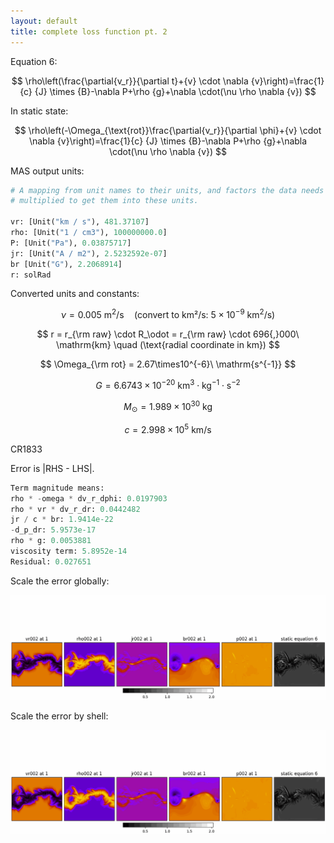 ```yaml
---
layout: default
title: complete loss function pt. 2
---
```


Equation 6:

$$
\rho\left(\frac{\partial{v_r}}{\partial t}+{v} \cdot \nabla {v}\right)=\frac{1}{c} {J} \times {B}-\nabla P+\rho {g}+\nabla \cdot(\nu \rho \nabla {v})
$$


In static state:

$$
\rho\left(-\Omega_{\text{rot}}\frac{\partial{v_r}}{\partial \phi}+{v} \cdot \nabla {v}\right)=\frac{1}{c} {J} \times {B}-\nabla P+\rho {g}+\nabla \cdot(\nu \rho \nabla {v})
$$


MAS output units:

```py
# A mapping from unit names to their units, and factors the data needs to be
# multiplied to get them into these units.

vr: [Unit("km / s"), 481.37107] 
rho: [Unit("1 / cm3"), 100000000.0] 
P: [Unit("Pa"), 0.03875717] 
jr: [Unit("A / m2"), 2.5232592e-07] 
br [Unit("G"), 2.2068914] 
r: solRad
```

Converted units and constants:


$$
\nu = 0.005\ \mathrm{m^2/s} 
\quad (\text{convert to km²/s: } 5\times10^{-9}\ \mathrm{km^2/s})
$$

$$
r = r_{\rm raw} \cdot R_\odot = r_{\rm raw} \cdot 696{,}000\ \mathrm{km} 
\quad (\text{radial coordinate in km})
$$

$$
\Omega_{\rm rot} = 2.67\times10^{-6}\ \mathrm{s^{-1}}
$$

$$
G = 6.6743\times10^{-20}\ \mathrm{km^3 \cdot kg^{-1} \cdot s^{-2}}
$$

$$
M_\odot = 1.989\times10^{30}\ \mathrm{kg}
$$

$$
c = 2.998\times10^5\ \mathrm{km/s}
$$




CR1833

Error is |RHS - LHS|.

```py
Term magnitude means:
rho * -omega * dv_r_dphi: 0.0197903
rho * vr * dv_r_dr: 0.0442482
jr / c * br: 1.9414e-22
-d_p_dr: 5.9573e-17
rho * g: 0.0053881
viscosity term: 5.8952e-14
Residual: 0.027651
```

Scale the error globally:

<img src="resources/week_36/cr1833-full-loss-glob.gif">

Scale the error by shell:

<img src="resources/week_36/cr1833-full-loss-local.gif">

